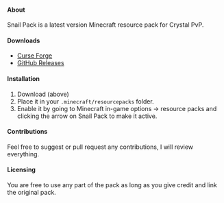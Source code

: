 #### About
Snail Pack is a latest version Minecraft resource pack for Crystal PvP.

#### Downloads
- [Curse Forge](https://www.curseforge.com/minecraft/texture-packs/snailpack)
- [GitHub Releases](https://github.com/seasnail8169/snail-pack/releases/latest)

#### Installation
1. Download (above)
2. Place it in your `.minecraft/resourcepacks` folder.
3. Enable it by going to Minecraft in-game options -> resource packs and clicking the arrow on Snail Pack to make it active.

#### Contributions
Feel free to suggest or pull request any contributions, I will review everything.

#### Licensing
You are free to use any part of the pack as long as you give credit and link the original pack.